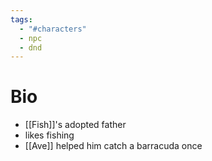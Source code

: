 ```yaml
---
tags:
  - "#characters"
  - npc
  - dnd
---
```

# Bio
- [[Fish]]'s adopted father
- likes fishing
- [[Ave]] helped him catch a barracuda once